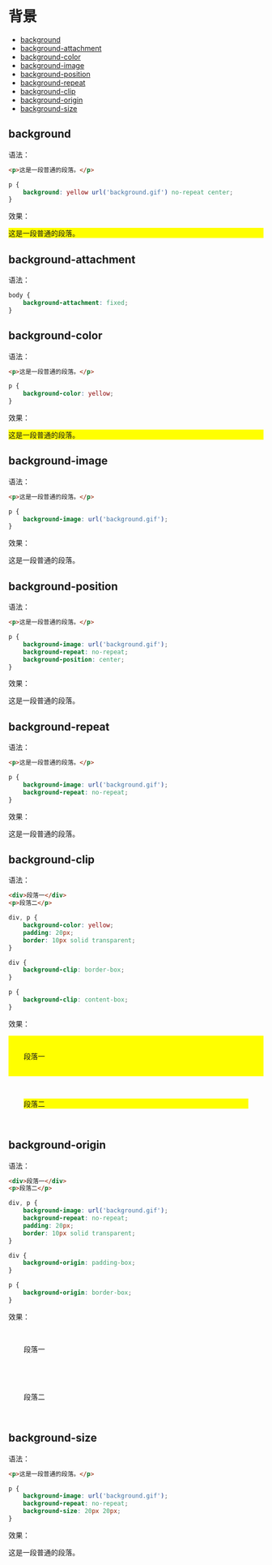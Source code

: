 # 背景

* [background](#background)
* [background-attachment](#background-attachment)
* [background-color](#background-color)
* [background-image](#background-image)
* [background-position](#background-position)
* [background-repeat](#background-repeat)
* [background-clip](#background-clip)
* [background-origin](#background-origin)
* [background-size](#background-size)

## background

语法：

```html
<p>这是一段普通的段落。</p>
```

```css
p {
    background: yellow url('background.gif') no-repeat center;
}
```

效果：

<p style="background: yellow url('background.gif') no-repeat center;">这是一段普通的段落。</p>

## background-attachment

语法：

```css
body {
    background-attachment: fixed;
}
```

## background-color

语法：

```html
<p>这是一段普通的段落。</p>
```

```css
p {
    background-color: yellow;
}
```

效果：

<p style="background-color: yellow;">这是一段普通的段落。</p>

## background-image

语法：

```html
<p>这是一段普通的段落。</p>
```

```css
p {
    background-image: url('background.gif');
}
```

效果：

<p style="background-image: url('background.gif');">这是一段普通的段落。</p>

## background-position

语法：

```html
<p>这是一段普通的段落。</p>
```

```css
p {
    background-image: url('background.gif');
    background-repeat: no-repeat;
    background-position: center;
}
```

效果：

<p style="background-image: url('background.gif'); background-repeat: no-repeat; background-position: center;">这是一段普通的段落。</p>

## background-repeat

语法：

```html
<p>这是一段普通的段落。</p>
```

```css
p {
    background-image: url('background.gif');
    background-repeat: no-repeat;
}
```

效果：

<p style="background-image: url('background.gif'); background-repeat: no-repeat;">这是一段普通的段落。</p>

## background-clip

语法：

```html
<div>段落一</div>
<p>段落二</p>
```

```css
div, p {
    background-color: yellow;
    padding: 20px;
    border: 10px solid transparent;
}

div {
    background-clip: border-box;
}

p {
    background-clip: content-box;
}
```

效果：

<div style="background-color: yellow; padding: 20px; border: 10px solid transparent; background-clip: border-box;">段落一</div>
<p style="background-color: yellow; padding: 20px; border: 10px solid transparent; background-clip: content-box;">段落二</p>

## background-origin

语法：

```html
<div>段落一</div>
<p>段落二</p>
```

```css
div, p {
    background-image: url('background.gif');
    background-repeat: no-repeat;
    padding: 20px;
    border: 10px solid transparent;
}

div {
    background-origin: padding-box;
}

p {
    background-origin: border-box;
}
```

效果：

<div style="background-image: url('background.gif'); background-repeat: no-repeat; padding: 20px; border: 10px solid transparent; background-origin: padding-box;">段落一</div>
<p style="background-image: url('background.gif'); background-repeat: no-repeat; padding: 20px; border: 10px solid transparent; background-origin: border-box;">段落二</p>

## background-size

语法：

```html
<p>这是一段普通的段落。</p>
```

```css
p {
    background-image: url('background.gif');
    background-repeat: no-repeat;
    background-size: 20px 20px;
}
```

效果：

<p style="background-image: url('background.gif'); background-repeat: no-repeat; background-size: 20px 20px;">这是一段普通的段落。</p>